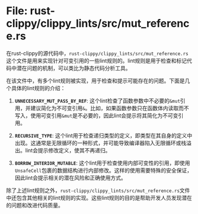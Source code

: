 # File: rust-clippy/clippy_lints/src/mut_reference.rs

在rust-clippy的源代码中，`rust-clippy/clippy_lints/src/mut_reference.rs`这个文件是用来实现针对可变引用的一些lint规则的。lint规则是用于检查和标记代码中潜在问题的机制，可以类比为静态代码分析工具。

在该文件中，有多个lint规则被实现，用于检查和提示可能存在的问题。下面是几个具体的lint规则的介绍：

1. **`UNNECESSARY_MUT_PASS_BY_REF`**: 这个lint检查了函数参数中不必要的`&mut`引用，并建议简化为不可变引用`&`。比如，如果函数参数只在函数体内读取而不写入，使用可变引用`&mut`是不必要的，因此lint会提示将其简化为不可变引用。

2. **`RECURSIVE_TYPE`**: 这个lint用于检查递归类型的定义，即类型在其自身的定义中出现。这通常是无限循环的一种形式，并可能导致编译器陷入无限循环或栈溢出。lint会提示修改定义，使其不再递归。

3. **`BORROW_INTERIOR_MUTABLE`**: 这个lint用于检查使用内部可变性的引用，即使用`UnsafeCell`包裹的数据结构进行内部修改。这样的使用需要特殊的安全保证，因此lint会提示相关的潜在风险和正确使用方式。

除了上述lint规则之外，`rust-clippy/clippy_lints/src/mut_reference.rs`文件中还包含其他相关的lint规则的实现。这些lint规则的目的是帮助开发人员发现潜在的问题和改进代码质量。

